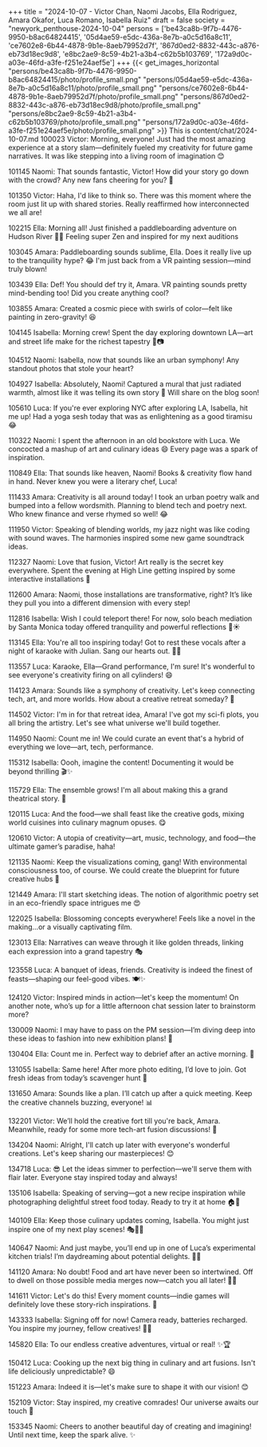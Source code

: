 +++
title = "2024-10-07 - Victor Chan, Naomi Jacobs, Ella Rodriguez, Amara Okafor, Luca Romano, Isabella Ruiz"
draft = false
society = "newyork_penthouse-2024-10-04"
persons = ['be43ca8b-9f7b-4476-9950-b8ac64824415', '05d4ae59-e5dc-436a-8e7b-a0c5d16a8c11', 'ce7602e8-6b44-4878-9b1e-8aeb79952d7f', '867d0ed2-8832-443c-a876-eb73d18ec9d8', 'e8bc2ae9-8c59-4b21-a3b4-c62b5b103769', '172a9d0c-a03e-46fd-a3fe-f251e24aef5e']
+++
{{< get_images_horizontal "persons/be43ca8b-9f7b-4476-9950-b8ac64824415/photo/profile_small.png" "persons/05d4ae59-e5dc-436a-8e7b-a0c5d16a8c11/photo/profile_small.png" "persons/ce7602e8-6b44-4878-9b1e-8aeb79952d7f/photo/profile_small.png" "persons/867d0ed2-8832-443c-a876-eb73d18ec9d8/photo/profile_small.png" "persons/e8bc2ae9-8c59-4b21-a3b4-c62b5b103769/photo/profile_small.png" "persons/172a9d0c-a03e-46fd-a3fe-f251e24aef5e/photo/profile_small.png" >}}
This is content/chat/2024-10-07.md
100023 Victor: Morning, everyone! Just had the most amazing experience at a story slam—definitely fueled my creativity for future game narratives. It was like stepping into a living room of imagination 😊

101145 Naomi: That sounds fantastic, Victor! How did your story go down with the crowd? Any new fans cheering for you? 🎉

101350 Victor: Haha, I'd like to think so. There was this moment where the room just lit up with shared stories. Really reaffirmed how interconnected we all are!

102215 Ella: Morning all! Just finished a paddleboarding adventure on Hudson River 🌊😉 Feeling super Zen and inspired for my next auditions

103045 Amara: Paddleboarding sounds sublime, Ella. Does it really live up to the tranquility hype? 😂 I'm just back from a VR painting session—mind truly blown!

103439 Ella: Def! You should def try it, Amara. VR painting sounds pretty mind-bending too! Did you create anything cool?

103855 Amara: Created a cosmic piece with swirls of color—felt like painting in zero-gravity! 😆

104145 Isabella: Morning crew! Spent the day exploring downtown LA—art and street life make for the richest tapestry 🌆📷

104512 Naomi: Isabella, now that sounds like an urban symphony! Any standout photos that stole your heart?

104927 Isabella: Absolutely, Naomi! Captured a mural that just radiated warmth, almost like it was telling its own story 💫 Will share on the blog soon!

105610 Luca: If you're ever exploring NYC after exploring LA, Isabella, hit me up! Had a yoga sesh today that was as enlightening as a good tiramisu 😂

110322 Naomi: I spent the afternoon in an old bookstore with Luca. We concocted a mashup of art and culinary ideas 😄 Every page was a spark of inspiration.

110849 Ella: That sounds like heaven, Naomi! Books & creativity flow hand in hand. Never knew you were a literary chef, Luca!

111433 Amara: Creativity is all around today! I took an urban poetry walk and bumped into a fellow wordsmith. Planning to blend tech and poetry next. Who knew finance and verse rhymed so well! 😂

111950 Victor: Speaking of blending worlds, my jazz night was like coding with sound waves. The harmonies inspired some new game soundtrack ideas.

112327 Naomi: Love that fusion, Victor! Art really is the secret key everywhere. Spent the evening at High Line getting inspired by some interactive installations 🎨

112600 Amara: Naomi, those installations are transformative, right? It’s like they pull you into a different dimension with every step!

112816 Isabella: Wish I could teleport there! For now, solo beach mediation by Santa Monica today offered tranquility and powerful reflections 🌊☀️

113145 Ella: You're all too inspiring today! Got to rest these vocals after a night of karaoke with Julian. Sang our hearts out. 🎤🎶

113557 Luca: Karaoke, Ella—Grand performance, I'm sure! It's wonderful to see everyone's creativity firing on all cylinders! 😄

114123 Amara: Sounds like a symphony of creativity. Let's keep connecting tech, art, and more worlds. How about a creative retreat someday? 🤔

114502 Victor: I'm in for that retreat idea, Amara! I've got my sci-fi plots, you all bring the artistry. Let's see what universe we'll build together.

114950 Naomi: Count me in! We could curate an event that's a hybrid of everything we love—art, tech, performance.

115312 Isabella: Oooh, imagine the content! Documenting it would be beyond thrilling 🎬✨

115729 Ella: The ensemble grows! I'm all about making this a grand theatrical story. 💃

120115 Luca: And the food—we shall feast like the creative gods, mixing world cuisines into culinary magnum opuses. 😋

120610 Victor: A utopia of creativity—art, music, technology, and food—the ultimate gamer’s paradise, haha!

121135 Naomi: Keep the visualizations coming, gang! With environmental consciousness too, of course. We could create the blueprint for future creative hubs 🌿

121449 Amara: I'll start sketching ideas. The notion of algorithmic poetry set in an eco-friendly space intrigues me 😍

122025 Isabella: Blossoming concepts everywhere! Feels like a novel in the making...or a visually captivating film.

123013 Ella: Narratives can weave through it like golden threads, linking each expression into a grand tapestry 🎭

123558 Luca: A banquet of ideas, friends. Creativity is indeed the finest of feasts—shaping our feel-good vibes. 🍽️✨

124120 Victor: Inspired minds in action—let's keep the momentum! On another note, who’s up for a little afternoon chat session later to brainstorm more?

130009 Naomi: I may have to pass on the PM session—I’m diving deep into these ideas to fashion into new exhibition plans! 🎨

130404 Ella: Count me in. Perfect way to debrief after an active morning. 🎤

131055 Isabella: Same here! After more photo editing, I’d love to join. Got fresh ideas from today’s scavenger hunt 🤩

131650 Amara: Sounds like a plan. I’ll catch up after a quick meeting. Keep the creative channels buzzing, everyone! 📊

132201 Victor: We’ll hold the creative fort till you're back, Amara. Meanwhile, ready for some more tech-art fusion discussions! 🚀

134204 Naomi: Alright, I'll catch up later with everyone's wonderful creations. Let's keep sharing our masterpieces! 😊

134718 Luca: 😎 Let the ideas simmer to perfection—we'll serve them with flair later. Everyone stay inspired today and always!

135106 Isabella: Speaking of serving—got a new recipe inspiration while photographing delightful street food today. Ready to try it at home 🏠🍜

140109 Ella: Keep those culinary updates coming, Isabella. You might just inspire one of my next play scenes! 🎭👩‍🍳

140647 Naomi: And just maybe, you’ll end up in one of Luca’s experimental kitchen trials! I’m daydreaming about potential delights. 🍲🍕

141120 Amara: No doubt! Food and art have never been so intertwined. Off to dwell on those possible media merges now—catch you all later! 🍴🎨

141611 Victor: Let's do this! Every moment counts—indie games will definitely love these story-rich inspirations. 🌌

143333 Isabella: Signing off for now! Camera ready, batteries recharged. You inspire my journey, fellow creatives! 📸💪

145820 Ella: To our endless creative adventures, virtual or real! ✨🏆

150412 Luca: Cooking up the next big thing in culinary and art fusions. Isn't life deliciously unpredictable? 😄

151223 Amara: Indeed it is—let's make sure to shape it with our vision! 😊

152109 Victor: Stay inspired, my creative comrades! Our universe awaits our touch 🌌

153345 Naomi: Cheers to another beautiful day of creating and imagining! Until next time, keep the spark alive. ✨
